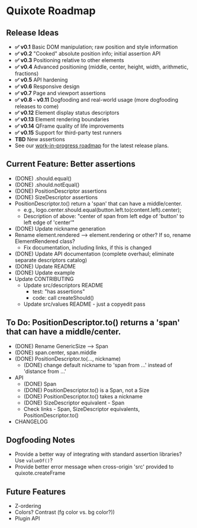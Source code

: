 # Quixote Roadmap

## Release Ideas

* **✅ v0.1** Basic DOM manipulation; raw position and style information
* **✅ v0.2** "Cooked" absolute position info; initial assertion API
* **✅ v0.3** Positioning relative to other elements
* **✅ v0.4** Advanced positioning (middle, center, height, width, arithmetic, fractions)
* **✅ v0.5** API hardening
* **✅ v0.6** Responsive design
* **✅ v0.7** Page and viewport assertions
* **✅ v0.8 - v0.11** Dogfooding and real-world usage (more dogfooding releases to come)
* **✅ v0.12** Element display status descriptors
* **✅ v0.13** Element rendering boundaries
* **✅ v0.14** QFrame quality of life improvements
* **✅ v0.15** Support for third-party test runners
* **TBD** New assertions
* See our [work-in-progress roadmap](https://github.com/jamesshore/quixote/blob/master/ROADMAP.md) for the latest release plans.


## Current Feature: Better assertions

* (DONE) .should.equal()
* (DONE) .should.notEqual()
* (DONE) PositionDescriptor assertions
* (DONE) SizeDescriptor assertions
* PositionDescriptor.to() return a 'span' that can have a middle/center.
	* e.g., logo.center.should.equal(button.left.to(content.left).center);
	* Description of above: "center of span from left edge of 'button' to left edge of 'center'"
* (DONE) Update nickname generation
* Rename element.rendered --> element.rendering or other? If so, rename ElementRendered class?
	* Fix documentation, including links, if this is changed
* (DONE) Update API documentation (complete overhaul; eliminate separate descriptors catalog)
* (DONE) Update README
* (DONE) Update example
* Update CONTRIBUTING
	* Update src/descriptors README
		* test: "has assertions"
		* code: call createShould()
	* Update src/values README - just a copyedit pass


## To Do: PositionDescriptor.to() returns a 'span' that can have a middle/center.

* (DONE) Rename GenericSize --> Span
* (DONE) span.center, span.middle
* (DONE) PositionDescriptor.to(..., nickname)
	* (DONE) change default nickname to 'span from ...' instead of 'distance from ...'
* API
	* (DONE) Span
	* (DONE) PositionDescriptor.to() is a Span, not a Size
	* (DONE) PositionDescriptor.to() takes a nickname
	* (DONE) SizeDescriptor equivalent - Span
	* Check links - Span, SizeDescriptor equivalents, PositionDescriptor.to()
* CHANGELOG


## Dogfooding Notes

* Provide a better way of integrating with standard assertion libraries? Use `valueOf()`?
* Provide better error message when cross-origin 'src' provided to quixote.createFrame


## Future Features

* Z-ordering
* Colors? Contrast (fg color vs. bg color?))
* Plugin API
